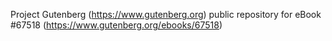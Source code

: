 Project Gutenberg (https://www.gutenberg.org) public repository for
eBook #67518 (https://www.gutenberg.org/ebooks/67518)
